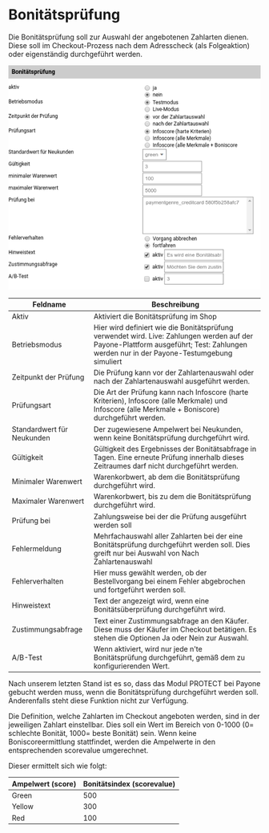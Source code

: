 # Bonitätsprüfung 

Die Bonitätsprüfung soll zur Auswahl der angebotenen Zahlarten dienen. Diese soll im Checkout-Prozess nach dem Adresscheck \(als Folgeaktion\) oder eigenständig durchgeführt werden.

![](Bilder/payone/payone_boni.png "Bonitätsprüfung")

|Feldname|Beschreibung|
|--------|------------|
|Aktiv|Aktiviert die Bonitätsprüfung im Shop|
|Betriebsmodus|Hier wird definiert wie die Bonitätsprüfung verwendet wird. Live: Zahlungen werden auf der Payone-Plattform ausgeführt; Test: Zahlungen werden nur in der Payone-Testumgebung simuliert|
|Zeitpunkt der Prüfung|Die Prüfung kann vor der Zahlartenauswahl oder nach der Zahlartenauswahl ausgeführt werden.|
|Prüfungsart|Die Art der Prüfung kann nach Infoscore \(harte Kriterien\), Infoscore \(alle Merkmale\) und Infoscore \(alle Merkmale + Boniscore\) durchgeführt werden.|
|Standardwert für Neukunden|Der zugewiesene Ampelwert bei Neukunden, wenn keine Bonitätsprüfung durchgeführt wird.|
|Gültigkeit|Gültigkeit des Ergebnisses der Bonitätsabfrage in Tagen. Eine erneute Prüfung innerhalb dieses Zeitraumes darf nicht durchgeführt werden.|
|Minimaler Warenwert|Warenkorbwert, ab dem die Bonitätsprüfung durchgeführt wird.|
|Maximaler Warenwert|Warenkorbwert, bis zu dem die Bonitätsprüfung durchgeführt wird.|
|Prüfung bei|Zahlungsweise bei der die Prüfung ausgeführt werden soll|
|Fehlermeldung|Mehrfachauswahl aller Zahlarten bei der eine Bonitätsprüfung durchgeführt werden soll. Dies greift nur bei Auswahl von Nach Zahlartenauswahl|
|Fehlerverhalten|Hier muss gewählt werden, ob der Bestellvorgang bei einem Fehler abgebrochen und fortgeführt werden soll.|
|Hinweistext|Text der angezeigt wird, wenn eine Bonitätsüberprüfung durchgeführt wird.|
|Zustimmungsabfrage|Text einer Zustimmungsabfrage an den Käufer. Diese muss der Käufer im Checkout betätigen. Es stehen die Optionen Ja oder Nein zur Auswahl.|
|A/B-Test|Wenn aktiviert, wird nur jede n'te Bonitätsprüfung durchgeführt, gemäß dem zu konfigurierenden Wert.|

Nach unserem letzten Stand ist es so, dass das Modul PROTECT bei Payone gebucht werden muss, wenn die Bonitätsprüfung durchgeführt werden soll. Anderenfalls steht diese Funktion nicht zur Verfügung.

Die Definition, welche Zahlarten im Checkout angeboten werden, sind in der jeweiligen Zahlart einstellbar. Dies soll ein Wert im Bereich von 0-1000 \(0= schlechte Bonität, 1000= beste Bonität\) sein. Wenn keine Boniscoreermittlung stattfindet, werden die Ampelwerte in den entsprechenden scorevalue umgerechnet.

Dieser ermittelt sich wie folgt:

|Ampelwert \(score\)|Bonitätsindex \(scorevalue\)|
|-------------------|----------------------------|
|Green|500|
|Yellow|300|
|Red|100|



